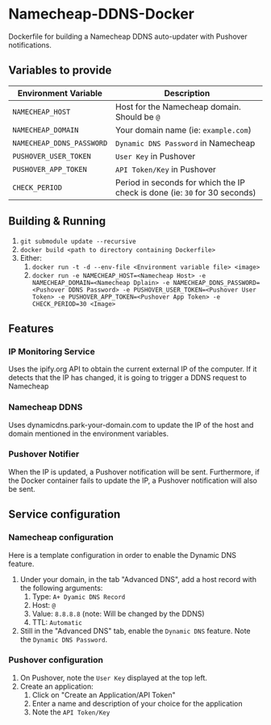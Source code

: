 # Namecheap-DDNS-Docker

Dockerfile for building a Namecheap DDNS auto-updater with Pushover notifications. 

## Variables to provide

| Environment Variable | Description |
| -------------------- | ----------- |
| `NAMECHEAP_HOST` | Host for the Namecheap domain. Should be `@` |
| `NAMECHEAP_DOMAIN` | Your domain name (ie: `example.com`) |
| `NAMECHEAP_DDNS_PASSWORD` | `Dynamic DNS Password` in Namecheap |
| `PUSHOVER_USER_TOKEN` | `User Key` in Pushover |
| `PUSHOVER_APP_TOKEN` | `API Token/Key` in Pushover |
| `CHECK_PERIOD` | Period in seconds for which the IP check is done (ie: `30` for 30 seconds) |

## Building & Running

1. `git submodule update --recursive`
1. `docker build <path to directory containing Dockerfile>`
1. Either:
   1. `docker run -t -d --env-file <Environment variable file> <image>`
   1. `docker run -e NAMECHEAP_HOST=<Namecheap Host> -e NAMECHEAP_DOMAIN=<Namecheap Dplain> -e NAMECHEAP_DDNS_PASSWORD=<Pushover DDNS Password> -e PUSHOVER_USER_TOKEN=<Pushover User Token> -e PUSHOVER_APP_TOKEN=<Pushover App Token> -e CHECK_PERIOD=30 <Image>`

## Features

### IP Monitoring Service

Uses the ipify.org API to obtain the current external IP of the computer. If it detects that the IP has changed, it is going to trigger a DDNS request to Namecheap

### Namecheap DDNS

Uses dynamicdns.park-your-domain.com to update the IP of the host and domain mentioned in the environment variables. 

### Pushover Notifier

When the IP is updated, a Pushover notification will be sent. Furthermore, if the Docker container fails to update the IP, a Pushover notification will also be sent.

## Service configuration

### Namecheap configuration

Here is a template configuration in order to enable the Dynamic DNS feature.

1. Under your domain, in the tab "Advanced DNS", add a host record with the following arguments:
   1. Type: `A+ Dyamic DNS Record`
   1. Host: `@`
   1. Value: `8.8.8.8` (note: Will be changed by the DDNS)
   1. TTL: `Automatic`
1. Still in the "Advanced DNS" tab, enable the `Dynamic DNS` feature. Note the `Dynamic DNS Password`.

### Pushover configuration

1. On Pushover, note the `User Key` displayed at the top left.
1. Create an application:
   1. Click on "Create an Application/API Token"
   1. Enter a name and description of your choice for the application
   1. Note the `API Token/Key`

